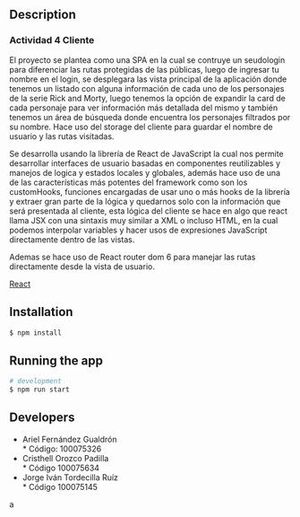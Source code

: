 ## Description

### Actividad 4 Cliente

<p>
El proyecto se plantea como una SPA en la cual se contruye un seudologin para diferenciar las rutas protegidas de las públicas, luego de ingresar tu nombre en el login, se desplegara las vista principal de la aplicación donde tenemos un listado con alguna información de cada uno de los personajes de la serie Rick and Morty, luego tenemos la opción de expandir la card de cada personaje para ver información más detallada del mismo y también tenemos un área de búsqueda donde encuentra los personajes filtrados por su nombre. Hace uso del storage del cliente para guardar el nombre de usuario y las rutas visitadas.

Se desarrolla usando la librería de React de JavaScript la cual nos permite desarrollar interfaces de usuario basadas en componentes reutilizables y manejos de logica y estados locales y globales, además hace uso de una de las características más potentes del framework como son los customHooks, funciones encargadas de usar uno o más hooks de la librería y extraer gran parte de la lógica y quedarnos solo con la información que será presentada al cliente, esta lógica del cliente se hace en algo que react llama JSX con una sintaxis muy similar a XML o incluso HTML, en la cual podemos interpolar variables y hacer usos de expresiones JavaScript directamente dentro de las vistas.

Ademas se hace uso de React router dom 6 para manejar las rutas directamente desde la vista de usuario.

</p>

[React](https://es.reactjs.org/)

## Installation

```bash
$ npm install
```

## Running the app

```bash
# development
$ npm run start

```

## Developers

<ul>
    <li>Ariel Fernández Gualdrón
    </br>
       * Código: 100075326
    </li>
    <li>Cristhell Orozco Padilla
        </br>
       *  Código 100075634
    </li>
    <li>Jorge Iván Tordecilla Ruíz
      </br>
       *  Código 100075145
    </li>
</ul>
a
